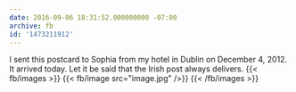 ```yaml
---
date: 2016-09-06 18:31:52.000000000 -07:00
archive: fb
id: '1473211912'
---
```


I sent this postcard to Sophia from my hotel in Dublin on December 4, 2012. It arrived today. Let it be said that the Irish post always delivers.
{{< fb/images >}}
{{< fb/image src="image.jpg" />}}
{{< /fb/images >}}
